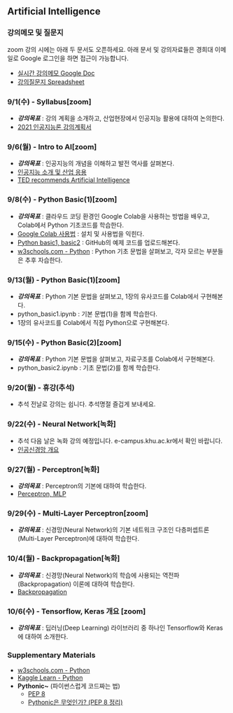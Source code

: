 ## Artificial Intelligence

### 강의메모 및 질문지

zoom 강의 시에는 아래 두 문서도 오픈하세요. 
아래 문서 및 강의자료들은 경희대 이메일로 Google 로그인을 하면 접근이 가능합니다.

* [실시간 강의메모 Google Doc](https://docs.google.com/document/d/1j9M9fUVV00nIqfAcCgJIv39C9kBlE7_dbp-_Dn9lGAI)
* [강의질문지 Spreadsheet](https://docs.google.com/spreadsheets/d/1ycRpgNQ_74vtBtou3lds-UU52QI8AwGvHm45ah58Whc)

### 9/1(수) - Syllabus[zoom]
* ___강의목표___ : 강의 계획을 소개하고, 산업현장에서 인공지능 활용에 대하여 논의한다.
* [2021 인공지능론 강의계획서](https://sugang.khu.ac.kr/core?attribute=lectPlan&p_year=2021&p_term=20&p_teach=027799&p_code=IE32300&p_subjt=IE323&lang=ko&loginYn=N&schedule_cd=hakbu&fake=1630693292972)

### 9/6(월) - Intro to AI[zoom]
* ___강의목표___ : 인공지능의 개념을 이해하고 발전 역사를 살펴본다.
* [인공지능 소개 및 산업 응용](https://drive.google.com/file/d/1EPEzr8EVDPiRBgUJ3Y7gN9u-gXM90Q2N/view?usp=sharing)
* [TED recommends Artificial Intelligence](https://cooltool.com/blog/7-best-ted-videos-about-artificial-intelligence)

### 9/8(수) - Python Basic(1)[zoom]
* ___강의목표___ : 클라우드 코딩 환경인 Google Colab을 사용하는 방법을 배우고, Colab에서 Python 기초코드를 학습한다.
* [Google Colab 사용법](https://docs.google.com/document/d/1dNI-H5wLt23CE1kA0C7XHus5Z04WcYLFdqRtiKh4sfQ/edit) : 설치 및 사용법을 익힌다.
* [Python basic1, basic2](https://github.com/jjyjung/python) : GitHub의 예제 코드를 업로드해본다.
* [w3schools.com - Python](https://www.w3schools.com/python/) : Python 기초 문법을 살펴보고, 각자 모르는 부분들은 추후 자습한다.

### 9/13(월) - Python Basic(1)[zoom]
* ___강의목표___ : Python 기본 문법을 살펴보고, 1장의 유사코드를 Colab에서 구현해본다.
* python_basic1.ipynb : 기본 문법(1)을 함께 학습한다.
* 1장의 유사코드를 Colab에서 직접 Python으로 구현해본다.

### 9/15(수) - Python Basic(2)[zoom]
* ___강의목표___ : Python 기본 문법을 살펴보고, 자료구조를 Colab에서 구현해본다.
* python_basic2.ipynb : 기초 문법(2)를 함께 학습한다.

### 9/20(월) - 휴강(추석)
* 추석 전날로 강의는 쉽니다. 추석명절 즐겁게 보내세요. 

### 9/22(수) - Neural Network[녹화]
* 추석 다음 날은 녹화 강의 예정입니다. e-campus.khu.ac.kr에서 확인 바랍니다.
* [인공신경망 개요](https://drive.google.com/file/d/1L41cuRgBK2jC7N8al-bUg1TeCQpfefSl)

### 9/27(월) - Perceptron[녹화]
* ___강의목표___ : Perceptron의 기본에 대하여 학습한다.
* [Perceptron, MLP](https://drive.google.com/file/d/1W3GdLLq4HuU9EDLsM9kYwCQLgE2wERVW)

### 9/29(수) - Multi-Layer Perceptron[zoom]	
* ___강의목표___ : 신경망(Neural Network)의 기본 네트워크 구조인 다층퍼셉트론(Multi-Layer Perceptron)에 대하여 학습한다.

### 10/4(월) - Backpropagation[녹화]
* ___강의목표___ : 신경망(Neural Network)의 학습에 사용되는 역전파(Backpropagation) 이론에 대하여 학습한다.
* [Backpropagation](https://drive.google.com/file/d/1vxZiUsAZNAQpLzAjzq8FjYQgmEhoaPo8)

### 10/6(수) - Tensorflow, Keras 개요 [zoom]	
* ___강의목표___ : 딥러닝(Deep Learning) 라이브러리 중 하나인 Tensorflow와 Keras에 대하여 소개한다.

### Supplementary Materials
* [w3schools.com - Python](https://www.w3schools.com/python/)
* [Kaggle Learn - Python](https://www.kaggle.com/learn/python/)
* __Pythonic~__ (파이썬스럽게 코드짜는 법)
  - [PEP 8](https://www.python.org/dev/peps/pep-0008/)
  - [Pythonic은 무엇인가? (PEP 8 정리)](https://codechacha.com/ko/pythonic-and-pep8/)
